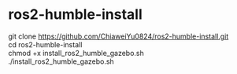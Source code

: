 # ros2-humble-install

git clone https://github.com/ChiaweiYu0824/ros2-humble-install.git \
cd ros2-humble-install \
chmod +x install_ros2_humble_gazebo.sh \
./install_ros2_humble_gazebo.sh 

